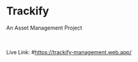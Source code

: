 <h1>Trackify</h1>
<p>An Asset Management Project</p>

<br></br>
Live Link: #https://trackify-management.web.app/

